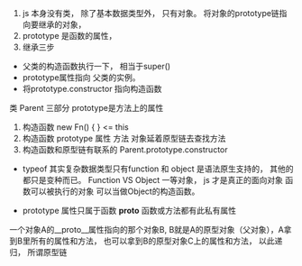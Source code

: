1. js 本身没有类， 除了基本数据类型外， 只有对象。 将对象的prototype链指向要继承的对象， 
2. prototype 是函数的属性， 
3. 继承三步
  - 父类的构造函数执行一下， 相当于super()
  - prototype属性指向 父类的实例。 
  - 将prototype.constructor 指向构造函数

类 Parent 三部分 prototype是方法上的属性
1. 构造函数 new Fn()   { } <= this
2. 构造函数 prototype 属性 方法
  对象延着原型链去查找方法
3. 构造函数和原型链有联系的
  Parent.prototype.constructor 

- typeof 其实复杂数据类型只有function 和 object 是语法原生支持的， 其他的都只是变种而已。 
Function VS  Object 
一等对象， js 才是真正的面向对象 
函数可以被执行的对象
可以当做Object的构造函数。

- prototype 属性只属于函数
  __proto__ 函数或方法都有此私有属性

一个对象A的__proto__属性指向的那个对象B, B就是A的原型对象（父对象），A拿到B里所有的属性和方法， 也可以拿到B的原型对象C上的属性和方法， 以此递归， 所谓原型链 